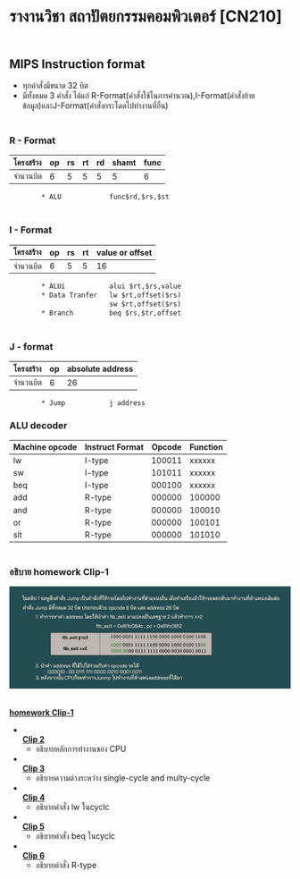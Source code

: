 # รางานวิชา สถาปัตยกรรมคอมพิวเตอร์ [CN210]
## <br>**MIPS Instruction format**
   - ทุกคำสั่งมีขนาด 32 บิต
   - มีทั้งหมด 3 คำสั่ง ได้แก่ R-Format(คำสั่งใช้ในการคำนวณ),I-Format(คำสั่งย้ายข้อมูล)และJ-Format(คำสั่งกระโดดไปทำงานที่อื่น)
   ### <br>**R - Format**
  | โครงสร้าง | op | rs | rt | rd | shamt | func |      
  |----------|----|----|----|----|-------|------| 
  | จำนวนบิต  | 6  |  5 |  5 |  5 |   5   |   6  | 
            
            * ALU            func$rd,$rs,$st                
               
               
   ### <br>**I - Format**
   | โครงสร้าง | op | rs | rt | value or offset |         
   |----------|----|----|----|-----------------|        
   | จำนวนบิต  |  6 | 5  |  5 |      16         |
            * ALUi           alui $rt,$rs,value                                
            * Data Tranfer   lw $rt,offset($rs) 
                             sw $rt,offset($rs) 
            * Branch         beq $rs,$tr,offset 
   ### <br>**J - format**
   | โครงสร้าง | op | absolute address |
   |----------|----|------------------|
   | จำนวนบิต  | 6 |         26        |
   
            * Jump           j address
   ### ALU decoder
   | Machine opcode | Instruct Format| Opcode | Function |
   |----------------|----------------|--------|----------|
   |        lw      |       I-type   | 100011 |  xxxxxx  |
   |        sw      |       I-type   | 101011 |  xxxxxx  |
   |       beq      |       I-type   | 000100 |  xxxxxx  |
   |       add      |       R-type   | 000000 |  100000  |
   |       and      |       R-type   | 000000 |  100010  |
   |        or      |       R-type   | 000000 |  100101  |
   |       slt      |       R-type   | 000000 |  101010  |
   
   ### <br>**อธิบาย homework Clip-1** 
  ![image](jumpping.JPG)                      
   
 [<br>**homework Clip-1**](https://youtu.be/KGGrDlHpYPE)
 
* [<br>**Clip 2**](https://youtu.be/MUBjTEa2nQo)
  * อธิบายหลักการทำงานของ CPU 
* [<br>**Clip 3**](https://youtu.be/-e2fQUB4PIY)
  * อธิบายความต่างระหว่าง single-cycle and multy-cycle
* [<br>**Clip 4**](https://youtu.be/lUhIu3NA02Y)
  * อธิบายคำสั่ง lw ในcyclc
* [<br>**Clip 5**](https://youtu.be/731dgwT8FfE)
  * อธิบายคำสั่ง beq ในcyclc
* [<br>**Clip 6**](https://youtu.be/WjuaH1VdVnQ)
  * อธิบายคำสั่ง R-type
